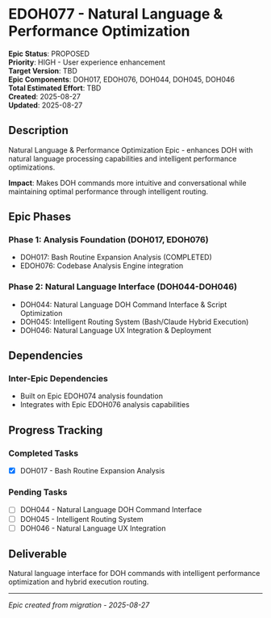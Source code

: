 # EDOH077 - Natural Language & Performance Optimization

**Epic Status**: PROPOSED  
**Priority**: HIGH - User experience enhancement  
**Target Version**: TBD  
**Epic Components**: DOH017, EDOH076, DOH044, DOH045, DOH046  
**Total Estimated Effort**: TBD  
**Created**: 2025-08-27  
**Updated**: 2025-08-27

## Description

Natural Language & Performance Optimization Epic - enhances DOH with natural language processing capabilities and
intelligent performance optimizations.

**Impact**: Makes DOH commands more intuitive and conversational while maintaining optimal performance through
intelligent routing.

## Epic Phases

### Phase 1: Analysis Foundation (DOH017, EDOH076)

- DOH017: Bash Routine Expansion Analysis (COMPLETED)
- EDOH076: Codebase Analysis Engine integration

### Phase 2: Natural Language Interface (DOH044-DOH046)

- DOH044: Natural Language DOH Command Interface & Script Optimization
- DOH045: Intelligent Routing System (Bash/Claude Hybrid Execution)
- DOH046: Natural Language UX Integration & Deployment

## Dependencies

### Inter-Epic Dependencies

- Built on Epic EDOH074 analysis foundation
- Integrates with Epic EDOH076 analysis capabilities

## Progress Tracking

### Completed Tasks

- [x] DOH017 - Bash Routine Expansion Analysis

### Pending Tasks

- [ ] DOH044 - Natural Language DOH Command Interface
- [ ] DOH045 - Intelligent Routing System
- [ ] DOH046 - Natural Language UX Integration

## Deliverable

Natural language interface for DOH commands with intelligent performance optimization and hybrid execution routing.

---

_Epic created from migration - 2025-08-27_
